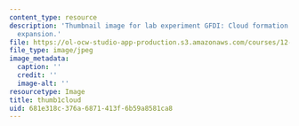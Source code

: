 ```yaml
---
content_type: resource
description: 'Thumbnail image for lab experiment GFDI: Cloud formation on adiabatic
  expansion.'
file: https://ol-ocw-studio-app-production.s3.amazonaws.com/courses/12-003-atmosphere-ocean-and-climate-dynamics-fall-2008/681e318c376a6871413f6b59a8581ca8_thumb1cloud.jpg
file_type: image/jpeg
image_metadata:
  caption: ''
  credit: ''
  image-alt: ''
resourcetype: Image
title: thumb1cloud
uid: 681e318c-376a-6871-413f-6b59a8581ca8
---
```

